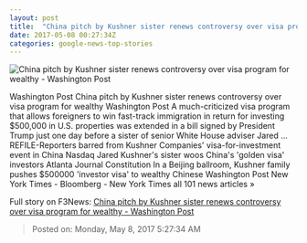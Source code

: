 ```yaml
---
layout: post
title:  "China pitch by Kushner sister renews controversy over visa program for wealthy - Washington Post"
date: 2017-05-08 00:27:34Z
categories: google-news-top-stories
---
```


![China pitch by Kushner sister renews controversy over visa program for wealthy - Washington Post](https://img.washingtonpost.com/rf/image_1484w/2010-2019/WashingtonPost/2017/05/08/National-Politics/Images/AFP_O679N.jpg)

Washington Post China pitch by Kushner sister renews controversy over visa program for wealthy Washington Post A much-criticized visa program that allows foreigners to win fast-track immigration in return for investing $500,000 in U.S. properties was extended in a bill signed by President Trump just one day before a sister of senior White House adviser Jared ... REFILE-Reporters barred from Kushner Companies' visa-for-investment event in China Nasdaq Jared Kushner's sister woos China's 'golden visa' investors Atlanta Journal Constitution In a Beijing ballroom, Kushner family pushes $500000 'investor visa' to wealthy Chinese Washington Post New York Times - Bloomberg - New York Times all 101 news articles »


Full story on F3News: [China pitch by Kushner sister renews controversy over visa program for wealthy - Washington Post](http://www.f3nws.com/n/aCyeSB)

> Posted on: Monday, May 8, 2017 5:27:34 AM
